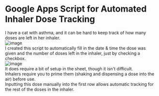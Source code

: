 # Google Apps Script for Automated Inhaler Dose Tracking

I have a cat with asthma, and it can be hard to keep track of how many doses are left in her inhaler.  
![image](https://github.com/user-attachments/assets/88a49fd9-9fd1-4415-bd30-317366a54583)       
I created this script to automatically fill in the date & time the dose was given and the number of doses left in the inhaler, just by checking a checkbox.  
![image](https://github.com/user-attachments/assets/9db78788-e779-4f98-b0be-33466932f403)   
It does require a bit of setup in the sheet, though it isn't difficult.   
Inhalers require you to prime them (shaking and dispensing a dose into the air) before use.   
Inputting this dose manually into the first row allows automatic tracking for the rest of the doses in the inhaler.  
